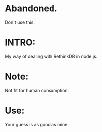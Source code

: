 
Abandoned.
==============

Don't use this.

INTRO:
=====

My way of dealing with RethinkDB in node.js.

Note:
====

Not fit for human consumption.

Use:
===

Your guess is as good as mine.
